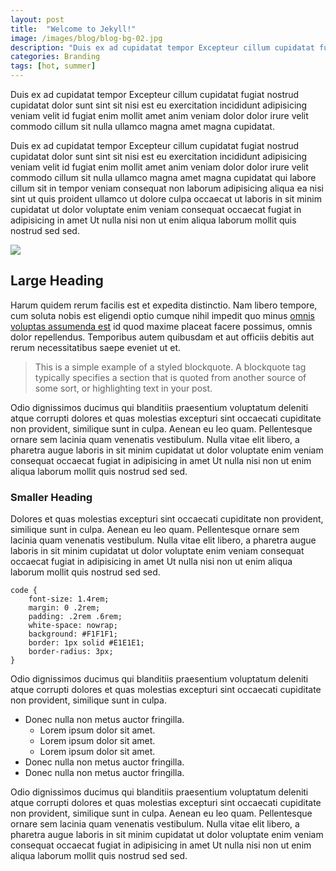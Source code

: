 ```yaml
---
layout: post
title:  "Welcome to Jekyll!"
image: /images/blog/blog-bg-02.jpg
description: "Duis ex ad cupidatat tempor Excepteur cillum cupidatat fugiat nostrud cupidatat dolor."
categories: Branding
tags: [hot, summer]
---
```


Duis ex ad cupidatat tempor Excepteur cillum cupidatat fugiat nostrud cupidatat dolor sunt sint sit nisi est eu exercitation incididunt adipisicing veniam velit id fugiat enim mollit amet anim veniam dolor dolor irure velit commodo cillum sit nulla ullamco magna amet magna cupidatat.

Duis ex ad cupidatat tempor Excepteur cillum cupidatat fugiat nostrud cupidatat dolor sunt sint sit nisi est eu exercitation incididunt adipisicing veniam velit id fugiat enim mollit amet anim veniam dolor dolor irure velit commodo cillum sit nulla ullamco magna amet magna cupidatat qui labore cillum sit in tempor veniam consequat non laborum adipisicing aliqua ea nisi sint ut quis proident ullamco ut dolore culpa occaecat ut laboris in sit minim cupidatat ut dolor voluptate enim veniam consequat occaecat fugiat in adipisicing in amet Ut nulla nisi non ut enim aliqua laborum mollit quis nostrud sed sed.

![](/images/wheel-1000.jpg)

Large Heading
-------------

Harum quidem rerum facilis est et expedita distinctio. Nam libero tempore, cum soluta nobis est eligendi optio cumque nihil impedit quo minus [omnis voluptas assumenda est](http://#) id quod maxime placeat facere possimus, omnis dolor repellendus. Temporibus autem quibusdam et aut officiis debitis aut rerum necessitatibus saepe eveniet ut et.

> This is a simple example of a styled blockquote. A blockquote tag typically specifies a section that is quoted from another source of some sort, or highlighting text in your post.

Odio dignissimos ducimus qui blanditiis praesentium voluptatum deleniti atque corrupti dolores et quas molestias excepturi sint occaecati cupiditate non provident, similique sunt in culpa. Aenean eu leo quam. Pellentesque ornare sem lacinia quam venenatis vestibulum. Nulla vitae elit libero, a pharetra augue laboris in sit minim cupidatat ut dolor voluptate enim veniam consequat occaecat fugiat in adipisicing in amet Ut nulla nisi non ut enim aliqua laborum mollit quis nostrud sed sed.

### Smaller Heading

Dolores et quas molestias excepturi sint occaecati cupiditate non provident, similique sunt in culpa. Aenean eu leo quam. Pellentesque ornare sem lacinia quam venenatis vestibulum. Nulla vitae elit libero, a pharetra augue laboris in sit minim cupidatat ut dolor voluptate enim veniam consequat occaecat fugiat in adipisicing in amet Ut nulla nisi non ut enim aliqua laborum mollit quis nostrud sed sed.


    code {
        font-size: 1.4rem;
        margin: 0 .2rem;
        padding: .2rem .6rem;
        white-space: nowrap;
        background: #F1F1F1;
        border: 1px solid #E1E1E1;
        border-radius: 3px;
    }


Odio dignissimos ducimus qui blanditiis praesentium voluptatum deleniti atque corrupti dolores et quas molestias excepturi sint occaecati cupiditate non provident, similique sunt in culpa.

*   Donec nulla non metus auctor fringilla.
    *   Lorem ipsum dolor sit amet.
    *   Lorem ipsum dolor sit amet.
    *   Lorem ipsum dolor sit amet.
*   Donec nulla non metus auctor fringilla.
*   Donec nulla non metus auctor fringilla.

Odio dignissimos ducimus qui blanditiis praesentium voluptatum deleniti atque corrupti dolores et quas molestias excepturi sint occaecati cupiditate non provident, similique sunt in culpa. Aenean eu leo quam. Pellentesque ornare sem lacinia quam venenatis vestibulum. Nulla vitae elit libero, a pharetra augue laboris in sit minim cupidatat ut dolor voluptate enim veniam consequat occaecat fugiat in adipisicing in amet Ut nulla nisi non ut enim aliqua laborum mollit quis nostrud sed sed.
